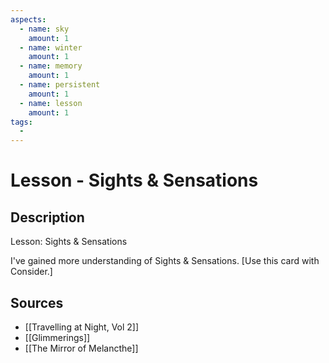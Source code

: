 ```yaml
---
aspects: 
  - name: sky
    amount: 1
  - name: winter
    amount: 1
  - name: memory
    amount: 1
  - name: persistent
    amount: 1
  - name: lesson
    amount: 1
tags:
  - 
---
```


# Lesson - Sights & Sensations

## Description
Lesson: Sights & Sensations

I've gained more understanding of Sights & Sensations. [Use this card with Consider.]
## Sources
- [[Travelling at Night, Vol 2]]
- [[Glimmerings]]
- [[The Mirror of Melancthe]]